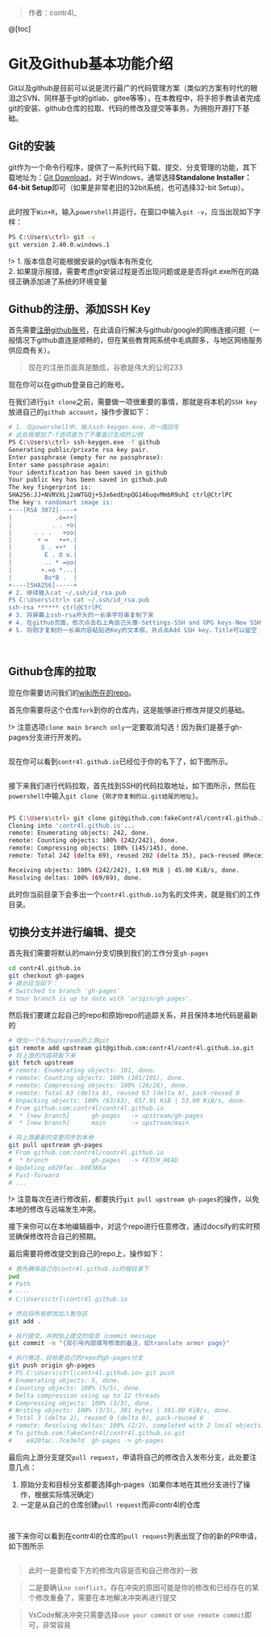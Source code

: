 > 作者：contr4l_

@[toc]

# Git及Github基本功能介绍  
Git以及github是目前可以说是流行最广的代码管理方案（类似的方案有时代的眼泪之SVN、同样基于git的gitlab、gitee等等），在本教程中，将手把手教读者完成git的安装、github仓库的拉取、代码的修改及提交等事务，为拥抱开源打下基础。

## Git的安装
git作为一个命令行程序，提供了一系列代码下载、提交、分支管理的功能，其下载地址为：[Git Download](https://git-scm.com/downloads)，对于Windows，通常选择**Standalone Installer：64-bit Setup**即可（如果是非常老旧的32bit系统，也可选择32-bit Setup）。

<figure><img src="../.gitbook/assets/1.png" alt=""><figcaption></figcaption></figure>

此时按下`Win+R`，输入`powershell`并运行，在窗口中输入`git -v`，应当出现如下字样：

```bash
PS C:\Users\ctrl> git -v
git version 2.40.0.windows.1
```
!> 1. 版本信息可能根据安装的git版本有所变化  
2. 如果提示报错，需要考虑git安装过程是否出现问题或是是否将git.exe所在的路径正确添加进了系统的环境变量

## Github的注册、添加SSH Key  
首先需要[注册github账号](https://github.com/signup)，在此请自行解决与github/google的网络连接问题（一般情况下github直连是顺畅的，但在某些教育网系统中毛病颇多，与地区网络服务供应商有关）。  

> 现在的注册页面真是酷炫，谷歌是伟大的公司233

现在你可以在github登录自己的账号。

在我们进行`git clone`之前，需要做一项很重要的事情，那就是将本机的`SSH key`放进自己的`github account`，操作步骤如下：  

```bash
# 1. 在powershell中，输入ssh-keygen.exe，并一路回车
# 此处我增加了-f选项是为了不覆盖已生成的公钥
PS C:\Users\ctrl> ssh-keygen.exe -f github
Generating public/private rsa key pair.
Enter passphrase (empty for no passphrase):
Enter same passphrase again:
Your identification has been saved in github
Your public key has been saved in github.pub
The key fingerprint is:
SHA256:JJ+NVRVXLj2aWTGQj+5Jx6edEnpQG146uqvMmbR9uhI ctrl@CtrlPC
The key's randomart image is:
+---[RSA 3072]----+
|            .o=++|
|           . . +o|
|      . . .   +oo|
|       + =   +=+.|
|        S . ++*  |
|         E . O o.|
|         .. * =oo|
|        +.=o *...|
|         Bo*B .  |
+----[SHA256]-----+
# 2. 继续输入cat ~/.ssh/id_rsa.pub
PS C:\Users\ctrl> cat ~/.ssh/id_rsa.pub
ssh-rsa ****** ctrl@CtrlPC
# 3. 将屏幕上ssh-rsa开头的一长串字符串复制下来
# 4. 在github页面，依次点击右上角自己头像-Settings-SSH and GPG keys-New SSH key
# 5. 将刚才复制的一长串内容粘贴进Key的文本框，并点击Add SSH key，Title可以留空
```

<figure><img src="../.gitbook/assets/2023032802.png" alt=""><figcaption></figcaption></figure>

<figure><img src="../.gitbook/assets/2023032803.png" alt=""><figcaption></figcaption></figure>

## Github仓库的拉取  
现在你需要访问我们的[wiki所在的repo](https://github.com/contr4l/contr4l.github.io)。

首先你需要将这个仓库`fork`到你的仓库内，这是能够进行修改并提交的基础。  

!> 注意选项`clone main branch only`一定要取消勾选！因为我们是基于gh-pages分支进行开发的。  
<figure><img src="../.gitbook/assets/2023032804.png" alt=""><figcaption></figcaption></figure>


现在你可以看到`contr4l.github.io`已经位于你的名下了，如下图所示。  
<figure><img src="../.gitbook/assets/2023032805.png" alt=""><figcaption></figcaption></figure>

接下来我们进行代码拉取，首先找到SSH的代码拉取地址，如下图所示，然后在`powershell`中输入`git clone {刚才你复制的以.git结尾的地址}`。  
<figure><img src="../.gitbook/assets/2023032806.png" alt=""><figcaption></figcaption></figure>


```bash
PS C:\Users\ctrl> git clone git@github.com:fakeContr4l/contr4l.github.io.git
Cloning into 'contr4l.github.io'...
remote: Enumerating objects: 242, done.
remote: Counting objects: 100% (242/242), done.
remote: Compressing objects: 100% (145/145), done.
remote: Total 242 (delta 69), reused 202 (delta 35), pack-reused 0Receiving objects:  67% (163/242), 1.63 MiB | 39.00 Ki

Receiving objects: 100% (242/242), 1.69 MiB | 45.00 KiB/s, done.
Resolving deltas: 100% (69/69), done.
```  
此时你当前目录下会多出一个`contr4l.github.io`为名的文件夹，就是我们的工作目录。

## 切换分支并进行编辑、提交
首先我们需要将默认的main分支切换到我们的工作分支`gh-pages`  
```bash
cd contr4l.github.io
git checkout gh-pages
# 提示应当如下：
# Switched to branch 'gh-pages'
# Your branch is up to date with 'origin/gh-pages'.
```
然后我们要建立起自己的repo和原始repo的追踪关系，并且保持本地代码是最新的
```bash
# 增加一个名为upstream的上游git
git remote add upstream git@github.com:contr4l/contr4l.github.io.git
# 将上游的内容获取下来
git fetch upstream
# remote: Enumerating objects: 101, done.
# remote: Counting objects: 100% (101/101), done.
# remote: Compressing objects: 100% (26/26), done.
# remote: Total 63 (delta 8), reused 63 (delta 8), pack-reused 0
# Unpacking objects: 100% (63/63), 857.91 KiB | 53.00 KiB/s, done.
# From github.com:contr4l/contr4l.github.io
#  * [new branch]      gh-pages   -> upstream/gh-pages
#  * [new branch]      main       -> upstream/main

# 将上游最新的变更同步到本地
git pull upstream gh-pages
# From github.com:contr4l/contr4l.github.io
#  * branch            gh-pages   -> FETCH_HEAD
# Updating e820fac..b08386a
# Fast-forward
# ...
```

!> 注意每次在进行修改前，都要执行`git pull upstream gh-pages`的操作，以免本地的修改与远端发生冲突。

接下来你可以在本地编辑器中，对这个repo进行任意修改，通过docsify的实时预览确保修改符合自己的预期。

最后需要将修改提交到自己的repo上，操作如下：
```bash
# 首先确保自己在contr4l.github.io的根目录下
pwd
# Path
# ----
# C:\Users\ctrl\contr4l.github.io

# 然后将所有修改加入暂存区
git add .

# 执行提交，并附加上提交的信息（commit message
git commit -m "{双引号内部填写修改的备注，如translate armor page}"

# 执行推送，目标是自己的repo的gh-pages分支
git push origin gh-pages
# PS C:\Users\ctrl\contr4l.github.io> git push  
# Enumerating objects: 5, done.  
# Counting objects: 100% (5/5), done.  
# Delta compression using up to 12 threads  
# Compressing objects: 100% (3/3), done.  
# Writing objects: 100% (3/3), 381 bytes | 381.00 KiB/s, done.  
# Total 3 (delta 2), reused 0 (delta 0), pack-reused 0  
# remote: Resolving deltas: 100% (2/2), completed with 2 local objects.  
# To github.com:fakeContr4l/contr4l.github.io.git  
#    e820fac..7ce3e7d  gh-pages -> gh-pages
```
最后向上游分支提交`pull request`，申请将自己的修改合入发布分支，此处要注意几点：
1. 原始分支和目标分支都要选择gh-pages（如果你本地在其他分支进行了操作，根据实际情况确定）
2. 一定是从自己的仓库创建`pull request`而非contr4l的仓库  

<figure><img src="../.gitbook/assets/2023032807.png" alt=""><figcaption></figcaption></figure>  

<figure><img src="../.gitbook/assets/2023032808.png" alt=""><figcaption></figcaption></figure>  

接下来你可以看到在contr4l的仓库的`pull request`列表出现了你的新的PR申请，如下图所示

<figure><img src="../.gitbook/assets/2023032809.png" alt=""><figcaption></figcaption></figure>  

> 此时一是要检查下方的修改内容是否和自己修改的一致  

> 二是要确认`no conflict`，存在冲突的原因可能是你的修改和已经存在的某个修改重叠了，需要在本地解决冲突再进行提交  

> VsCode解决冲突只需要选择`use your commit` or `use remote commit`即可，非常容易